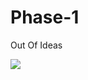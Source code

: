 # Phase-1
Out  Of Ideas

<a href="https://github.com/Vid-27/Phase-1/graphs/contributors">
  <img src="https://contrib.rocks/image?repo=Vid-27/Phase-1" />
</a>
